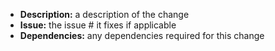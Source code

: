 <!-- 
Thank you for contributing to wt-profile-tool

Please title your PR "<package>: <description>", where <package> is whichever of code, docs.

Please make sure your PR is passing linting and testing before submitting. Run `make format`, `make lint` and `make test` from the root of the package you've modified to check this locally.
-->

- **Description:** a description of the change
- **Issue:** the issue # it fixes if applicable
- **Dependencies:** any dependencies required for this change